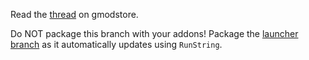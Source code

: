 Read the [thread](https://www.gmodstore.com/community/threads/4465-libgmodstore) on gmodstore.

Do NOT package this branch with your addons! Package the [launcher branch](https://github.com/WilliamVenner/libgmodstore/tree/launcher) as it automatically updates using `RunString`.
